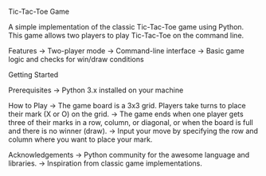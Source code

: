 Tic-Tac-Toe Game

A simple implementation of the classic Tic-Tac-Toe game using Python. This game allows two players to play Tic-Tac-Toe on the command line.

Features
-> Two-player mode
-> Command-line interface
-> Basic game logic and checks for win/draw conditions

Getting Started

Prerequisites
 -> Python 3.x installed on your machine

How to Play
-> The game board is a 3x3 grid. Players take turns to place their mark (X or O) on the grid.
-> The game ends when one player gets three of their marks in a row, column, or diagonal, or when the board is full and there is no winner (draw).
-> Input your move by specifying the row and column where you want to place your mark.

Acknowledgements
-> Python community for the awesome language and libraries.
-> Inspiration from classic game implementations.
